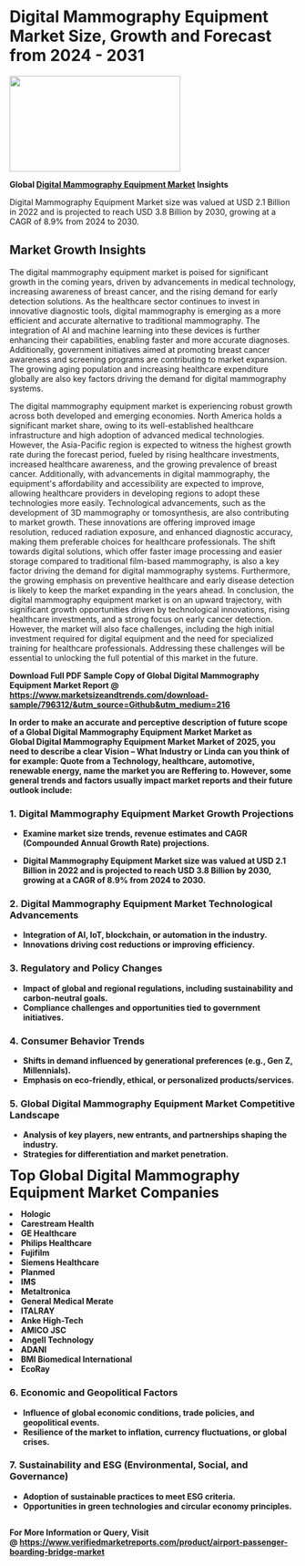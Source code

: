 <H1>Digital Mammography Equipment Market Size, Growth and Forecast from 2024 - 2031</H1><img class="aligncenter size-medium wp-image-584254" src="https://thirdeyenews.in/wp-content/uploads/2024/09/Global-Market-Research-300x168.jpeg" alt="" width="300" height="168" /><p><strong>Global&nbsp;<a href="https://www.marketsizeandtrends.com/download-sample/796312/&amp;utm_source=Github&utm_medium=216">Digital Mammography Equipment Market</a> Insights</strong></p><p>Digital Mammography Equipment Market size was valued at USD 2.1 Billion in 2022 and is projected to reach USD 3.8 Billion by 2030, growing at a CAGR of 8.9% from 2024 to 2030.</p><p><h2>Market Growth Insights</h2> <p>The digital mammography equipment market is poised for significant growth in the coming years, driven by advancements in medical technology, increasing awareness of breast cancer, and the rising demand for early detection solutions. As the healthcare sector continues to invest in innovative diagnostic tools, digital mammography is emerging as a more efficient and accurate alternative to traditional mammography. The integration of AI and machine learning into these devices is further enhancing their capabilities, enabling faster and more accurate diagnoses. Additionally, government initiatives aimed at promoting breast cancer awareness and screening programs are contributing to market expansion. The growing aging population and increasing healthcare expenditure globally are also key factors driving the demand for digital mammography systems.</p> <p><strong></strong></p> <p>The digital mammography equipment market is experiencing robust growth across both developed and emerging economies. North America holds a significant market share, owing to its well-established healthcare infrastructure and high adoption of advanced medical technologies. However, the Asia-Pacific region is expected to witness the highest growth rate during the forecast period, fueled by rising healthcare investments, increased healthcare awareness, and the growing prevalence of breast cancer. Additionally, with advancements in digital mammography, the equipment's affordability and accessibility are expected to improve, allowing healthcare providers in developing regions to adopt these technologies more easily. Technological advancements, such as the development of 3D mammography or tomosynthesis, are also contributing to market growth. These innovations are offering improved image resolution, reduced radiation exposure, and enhanced diagnostic accuracy, making them preferable choices for healthcare professionals. The shift towards digital solutions, which offer faster image processing and easier storage compared to traditional film-based mammography, is also a key factor driving the demand for digital mammography systems. Furthermore, the growing emphasis on preventive healthcare and early disease detection is likely to keep the market expanding in the years ahead. In conclusion, the digital mammography equipment market is on an upward trajectory, with significant growth opportunities driven by technological innovations, rising healthcare investments, and a strong focus on early cancer detection. However, the market will also face challenges, including the high initial investment required for digital equipment and the need for specialized training for healthcare professionals. Addressing these challenges will be essential to unlocking the full potential of this market in the future.</p> <p><strong></p><p><span class=""><strong>Download Full PDF Sample Copy of Global Digital Mammography Equipment Market Report</strong> @ <a href="https://www.marketsizeandtrends.com/download-sample/796312/&amp;utm_source=Github&utm_medium=216" target="_blank">https://www.marketsizeandtrends.com/download-sample/796312/&amp;utm_source=Github&utm_medium=216</a></span></p><p>In order to make an accurate and perceptive description of future scope of a Global&nbsp;Digital Mammography Equipment Market Market as Global&nbsp;Digital Mammography Equipment Market Market of 2025, you need to describe a clear Vision &ndash; What Industry or Linda can you think of for example: Quote from a Technology, healthcare, automotive, renewable energy, name the market you are Reffering to. However, some general trends and factors usually impact market reports and their future outlook include:</p><h3>1.&nbsp;<strong>Digital Mammography Equipment Market Growth Projections</strong></h3><ul><li>Examine market size trends, revenue estimates and CAGR (Compounded Annual Growth Rate) projections.</li><li><p>Digital Mammography Equipment Market size was valued at USD 2.1 Billion in 2022 and is projected to reach USD 3.8 Billion by 2030, growing at a CAGR of 8.9% from 2024 to 2030.</p></li></ul><h3>2.&nbsp;<strong>Digital Mammography Equipment Market Technological Advancements</strong></h3><ul><li>Integration of AI, IoT, blockchain, or automation in the industry.</li><li>Innovations driving cost reductions or improving efficiency.</li></ul><h3>3.&nbsp;<strong>Regulatory and Policy Changes</strong></h3><ul><li>Impact of global and regional regulations, including sustainability and carbon-neutral goals.</li><li>Compliance challenges and opportunities tied to government initiatives.</li></ul><h3>4.&nbsp;<strong>Consumer Behavior Trends</strong></h3><ul><li>Shifts in demand influenced by generational preferences (e.g., Gen Z, Millennials).</li><li>Emphasis on eco-friendly, ethical, or personalized products/services.</li></ul><h3>5.&nbsp;<strong>Global Digital Mammography Equipment Market Competitive Landscape</strong></h3><ul><li>Analysis of key players, new entrants, and partnerships shaping the industry.</li><li>Strategies for differentiation and market penetration.</li></ul><p data-pm-slice="1 1 []"><span style="color: inherit; font-family: inherit; font-size: 25px;">Top Global Digital Mammography Equipment Market Companies</span></p><div class="" data-test-id=""><p><li> Hologic</li><li> Carestream Health</li><li> GE Healthcare</li><li> Philips Healthcare</li><li> Fujifilm</li><li> Siemens Healthcare</li><li> Planmed</li><li> IMS</li><li> Metaltronica</li><li> General Medical Merate</li><li> ITALRAY</li><li> Anke High-Tech</li><li> AMICO JSC</li><li> Angell Technology</li><li> ADANI</li><li> BMI Biomedical International</li><li> EcoRay</li></p></div><h3>6.&nbsp;<strong>Economic and Geopolitical Factors</strong></h3><ul><li>Influence of global economic conditions, trade policies, and geopolitical events.</li><li>Resilience of the market to inflation, currency fluctuations, or global crises.</li></ul><h3>7.&nbsp;<strong>Sustainability and ESG (Environmental, Social, and Governance)</strong></h3><ul><li>Adoption of sustainable practices to meet ESG criteria.</li><li>Opportunities in green technologies and circular economy principles.</li></ul><h2><strong style="font-size: 14px;">For More Information or Query, Visit @&nbsp;</strong><a style="background-color: #ffffff; font-size: 14px;" href="https://www.marketsizeandtrends.com/report/digital-mammography-equipment-market/" target="_blank">https://www.verifiedmarketreports.com/product/airport-passenger-boarding-bridge-market</a></h2>
